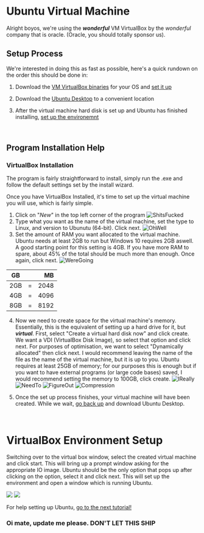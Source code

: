 # Ubuntu Virtual Machine

Alright boyos, we're using the ***wonderful*** VM VirtualBox by the *wonderful* company that is oracle. (Oracle, you should totally sponsor us).



## Setup Process
We're interested in doing this as fast as possible, here's a quick rundown on the order this should be done in:
1. Download the [VM VirtualBox binaries][] for your OS and [set it up](#virtualbox-installation)

2. Download the [Ubuntu Desktop][] to a convenient location

3. After the virtual machine hard disk is set up and Ubuntu has finished installing, [set up the environemnt](#virtualbox-environment-setup)

   ​
## Program Installation Help



### VirtualBox Installation
The program is fairly straightforward to install, simply run the .exe and follow the default settings set by the install wizard.

Once you have VirtualBox Installed, it's time to set up the virtual machine you will use, which is fairly simple.
1. Click on "*New*" in the top left corner of the program
  ![ShitsFucked](https://i.imgur.com/nfhQJHH.png)
2. Type what you want as the name of the virtual machine, set the type to Linux, and version to Ubunutu (64-bit). Click next.
  ![OhWell](https://i.imgur.com/dZKlg2m.png)
3. Set the amount of RAM you want allocated to the virtual machine. Ubuntu needs at least 2GB to run but Windows 10 requires 2GB aswell. A good starting point for this setting is 4GB. If you have more RAM to spare, about 45% of the total should be much more than enough. Once again, click next.
  ![WereGoing](https://i.imgur.com/iSXFMhN.png)

[//]: # "Formatting issue, table should be on right side of picture"

| GB   |      |   MB |
| ---- | :--: | ---: |
| 2GB  |  =   | 2048 |
| 4GB  |  =   | 4096 |
| 8GB  |  =   | 8192 |

4. Now we need to create space for the virtual machine's memory. Essentially, this is the equivalent of setting up a hard drive for it, but ***virtual***. First, select "Create a virtual hard disk now" and click create. We want a VDI (VirtualBox Disk Image), so select that option and click next. For purposes of optimisation, we want to select "Dynamically allocated" then click next. I would recommend leaving the name of the file as the name of the virtual machine, but it is up to you. Ubuntu requires at least 25GB of memory; for our purposes this is enough but if you want to have external programs (or large code bases) saved, I would recommend setting the memory to 100GB, click create.
  ![IReally](https://i.imgur.com/eFPLKOT.png) ![NeedTo](https://i.imgur.com/GC4gyYP.png) ![FigureOut](https://i.imgur.com/KSNYygs.png) ![Compression](https://i.imgur.com/USLk8sr.png)

5. Once the set up process finishes, your virtual machine will have been created. While we wait, [go back up](#setup-process) and download Ubuntu Desktop.

   ​

# VirtualBox Environment Setup

Switching over to the virtual box window, select the created virtual machine and click start. This will bring up a prompt window asking for the appropriate IO image. Ubuntu should be the only option that pops up after clicking on the option, select it and click next. This will set up the environment and open a window which is running Ubuntu.

![](https://i.imgur.com/5iPqFsn.png) ![](https://i.imgur.com/M5Zbf8A.png)

For help setting up Ubuntu, [go to the next tutorial!][]

### Oi mate, update me please. DON'T LET THIS SHIP

[//]: # "Links to all the viruses used for the guide SHIT IS BAD, DON'T SHIP"
[VM VirtualBox binaries]: <https://www.virtualbox.org/wiki/Downloads>
[Ubuntu Desktop]: <https://www.ubuntu.com/download/desktop>
[go to the next tutorial!]: <www.google.com>